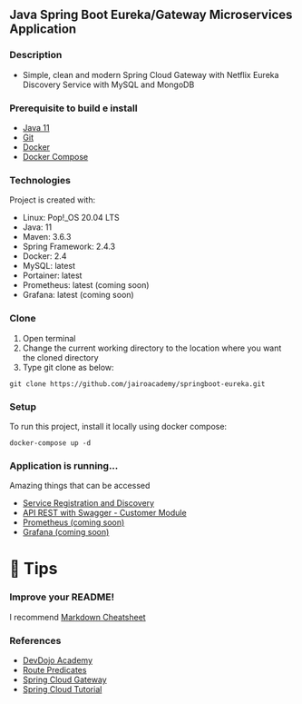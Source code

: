 <p align="center">
  <h2>Java Spring Boot Eureka/Gateway Microservices Application</h2>
</p>

### Description
- Simple, clean and modern Spring Cloud Gateway with Netflix Eureka Discovery Service with MySQL and MongoDB

### Prerequisite to build e install 
- [Java 11](https://adoptopenjdk.net/index.html)
- [Git](https://git-scm.com/book/en/v2/Getting-Started-Installing-Git)
- [Docker](https://docs.docker.com/engine/install/)
- [Docker Compose](https://docs.docker.com/compose/install/)

### Technologies
Project is created with:
* Linux: Pop!_OS 20.04 LTS
* Java: 11
* Maven: 3.6.3
* Spring Framework: 2.4.3
* Docker: 2.4
* MySQL: latest
* Portainer: latest
* Prometheus: latest (coming soon)
* Grafana: latest (coming soon)

### Clone 
1. Open terminal
2. Change the current working directory to the location where you want the cloned directory
3. Type git clone as below:
```
git clone https://github.com/jairoacademy/springboot-eureka.git
```

### Setup 
To run this project, install it locally using docker compose:
```
docker-compose up -d
```

### Application is running...
Amazing things that can be accessed
- [Service Registration and Discovery](http://localhost:8081)
- [API REST with Swagger - Customer Module](http://localhost:8080/swagger-ui.html)
- [Prometheus (coming soon)](http://localhost:9090)
- [Grafana (coming soon)](http://localhost:3000)

# 🚀 Tips 
### Improve your README!
I recommend [Markdown Cheatsheet](https://github.com/adam-p/markdown-here/wiki/Markdown-Cheatsheet)

### References
- [DevDojo Academy](https://devdojo.academy/)
- [Route Predicates](https://cloud.spring.io/spring-cloud-static/spring-cloud-gateway/2.1.5.RELEASE/multi/multi_gateway-request-predicates-factories.html)
- [Spring Cloud Gateway](https://cloud.spring.io/spring-cloud-gateway/reference/html/)
- [Spring Cloud Tutorial](https://www.javainuse.com/spring/cloud-gateway-eureka/)
